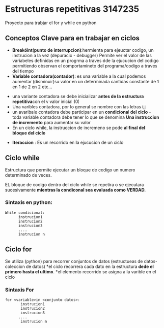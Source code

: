 # Estructuras repetitivas 3147235
Proyecto para trabjar el for y while en python
## Conceptos Clave para en trabajar en ciclos 
* **Breakóint(punto de interrupcion)**:hermienta
 para ejeuctar codigo, un instrucion a la vez (depuracio - debugger)
 Permite ver el valor de las variabeles definidas en un progrma a traves dde la ejucucion del codigo permitiendo observan el comportamineto del programa/codigo  a traves del tiempo
* **Variable contadora(contador)**: es una variable a la cual podemos aumentar (disminuir)su valor en un determinada cantidas constante de 1 en 1 de 2 en 2 etc... 
- una variante contadora se debe inicializar 
 **antes de la estructura repetitiva**con el v valor inicial (0)
- Una varibles contadora, por lo general      se   nombre con las letras i,j 
- un avaribale contadora debe participar en un **condicional del ciclo**
-toda variable contadora debe tener lo que se denomina **Una instruccion de incremento** para aumentar su valor 
- En un ciclo while, la instruccion de incremeno se pode  **al final del bloque del ciclo**

* **Iteraccion** : Es un recorrido en la ejucucion de un ciclo 
## Ciclo while 
Estructura que permite ejecutar un bloque de codigo un numero determinado de veces.

EL bloque de codigo dentro del ciclo while se repetira o se ejecutara sucesivamente **mientras la condiconal sea evaluada como VERDAD.** 
### Sintaxis en python:
```
While condicional:
      instrucion1 
      instrucion2
      instrucion3
      ....
      instrucion n 
```
## Ciclo for
Se utiliza (python) para recorrer conjuntos de datos (estructueas de datos-coleccion de datos)
*el ciclo recorrera cada dato en la estructura **dede el primero hasta el ultimo**.
*el elemento recorrido se asigna a la varible en el ciclo 
### Sintaxis For 
```
for <variable>in <conjunto datos>:
       instrucion1 
       instrucion2
       instrucion3
      ....
       instrucion n 
```